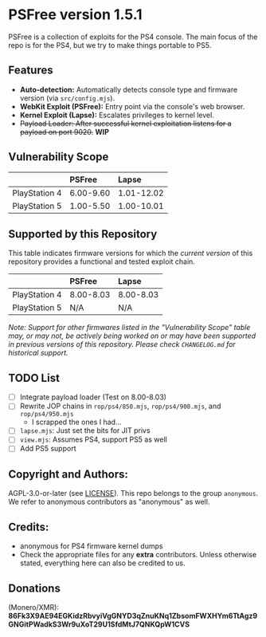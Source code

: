 # PSFree version 1.5.1

PSFree is a collection of exploits for the PS4 console. The main focus of the repo is for the PS4, but we try to make things portable to PS5.

## Features

*   **Auto-detection:** Automatically detects console type and firmware version (via `src/config.mjs`).
*   **WebKit Exploit (PSFree):** Entry point via the console's web browser.
*   **Kernel Exploit (Lapse):** Escalates privileges to kernel level.
*   ~~Payload Loader: After successful kernel exploitation listens for a payload on port 9020.~~ **WIP**

## Vulnerability Scope

|               | PSFree    | Lapse      |
|:--------------|:----------|:-----------|
| PlayStation 4 | 6.00-9.60 | 1.01-12.02 |
| PlayStation 5 | 1.00-5.50 | 1.00-10.01 |

## Supported by this Repository

This table indicates firmware versions for which the *current version* of this repository provides a functional and tested exploit chain.

|               | PSFree    | Lapse      |
|:--------------|:----------|:-----------|
| PlayStation 4 | 8.00-8.03 | 8.00-8.03  |
| PlayStation 5 | N/A       | N/A        |

*Note: Support for other firmwares listed in the "Vulnerability Scope" table may, or may not, be actively being worked on or may have been supported in previous versions of this repository. Please check `CHANGELOG.md` for historical support.*

## TODO List

- [ ] Integrate payload loader (Test on 8.00-8.03)
- [ ] Rewrite JOP chains in `rop/ps4/850.mjs`, `rop/ps4/900.mjs`, and `rop/ps4/950.mjs`
  - I scrapped the ones I had...
- [ ] `lapse.mjs`: Just set the bits for JIT privs
- [ ] `view.mjs`: Assumes PS4, support PS5 as well
- [ ] Add PS5 support

## Copyright and Authors:

AGPL-3.0-or-later (see [LICENSE](LICENSE)). This repo belongs to the group `anonymous`. We refer to anonymous contributors as "anonymous" as well.

## Credits:

* anonymous for PS4 firmware kernel dumps
* Check the appropriate files for any **extra** contributors. Unless otherwise stated, everything here can also be credited to us.

## Donations

(Monero/XMR): **86Fk3X9AE94EGKidzRbvyiVgGNYD3qZnuKNq1ZbsomFWXHYm6TtAgz9GNGitPWadkS3Wr9uXoT29U1SfdMtJ7QNKQpW1CVS**
